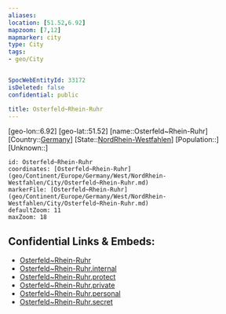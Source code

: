 ```yaml
---
aliases: 
location: [51.52,6.92]
mapzoom: [7,12] 
mapmarker: city 
type: City
tags:
- geo/City


SpocWebEntityId: 33172
isDeleted: false
confidential: public

title: Osterfeld~Rhein-Ruhr
---
```

[geo-lon::6.92]
[geo-lat::51.52]
[name::Osterfeld~Rhein-Ruhr]
[Country::[Germany](geo/Continent/Europe/Germany.md)]
[State::[NordRhein-Westfahlen](NordRhein-Westfahlen)]
[Population::]
[Unknown::]


```leaflet
id: Osterfeld~Rhein-Ruhr
coordinates: [Osterfeld~Rhein-Ruhr](geo/Continent/Europe/Germany/West/NordRhein-Westfahlen/City/Osterfeld~Rhein-Ruhr.md)
markerFile: [Osterfeld~Rhein-Ruhr](geo/Continent/Europe/Germany/West/NordRhein-Westfahlen/City/Osterfeld~Rhein-Ruhr.md)
defaultZoom: 11 
maxZoom: 18
```


## Confidential Links & Embeds: 
- [Osterfeld~Rhein-Ruhr](../../../../../../../../_public/geo/Continent/Europe/Germany/West/NordRhein-Westfahlen/City/Osterfeld~Rhein-Ruhr.md) 
- [Osterfeld~Rhein-Ruhr.internal](../../../../../../../../_internal/geo/Continent/Europe/Germany/West/NordRhein-Westfahlen/City/Osterfeld~Rhein-Ruhr.internal.md) 
- [Osterfeld~Rhein-Ruhr.protect](../../../../../../../../_protect/geo/Continent/Europe/Germany/West/NordRhein-Westfahlen/City/Osterfeld~Rhein-Ruhr.protect.md) 
- [Osterfeld~Rhein-Ruhr.private](../../../../../../../../_private/geo/Continent/Europe/Germany/West/NordRhein-Westfahlen/City/Osterfeld~Rhein-Ruhr.private.md) 
- [Osterfeld~Rhein-Ruhr.personal](../../../../../../../../_personal/geo/Continent/Europe/Germany/West/NordRhein-Westfahlen/City/Osterfeld~Rhein-Ruhr.personal.md) 
- [Osterfeld~Rhein-Ruhr.secret](../../../../../../../../_secret/geo/Continent/Europe/Germany/West/NordRhein-Westfahlen/City/Osterfeld~Rhein-Ruhr.secret.md) 
